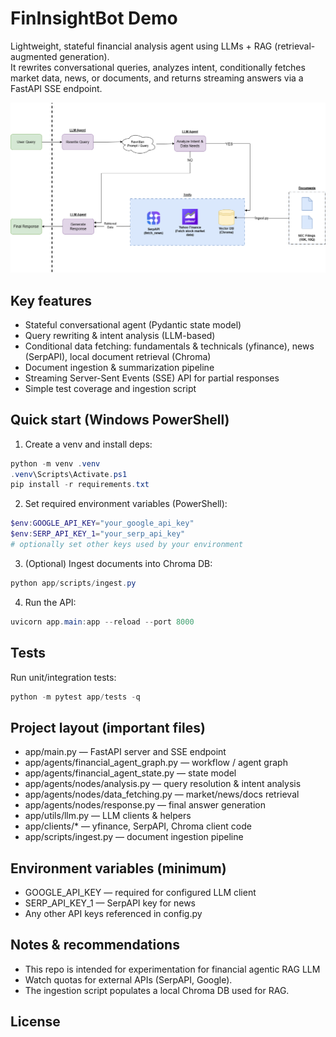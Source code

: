 # FinInsightBot Demo

Lightweight, stateful financial analysis agent using LLMs + RAG (retrieval-augmented generation).  
It rewrites conversational queries, analyzes intent, conditionally fetches market data, news, or documents, and returns streaming answers via a FastAPI SSE endpoint.

![Alt text](FinInsightBot_Workflows.drawio.png)

## Key features
- Stateful conversational agent (Pydantic state model)
- Query rewriting & intent analysis (LLM-based)
- Conditional data fetching: fundamentals & technicals (yfinance), news (SerpAPI), local document retrieval (Chroma)
- Document ingestion & summarization pipeline
- Streaming Server-Sent Events (SSE) API for partial responses
- Simple test coverage and ingestion script

## Quick start (Windows PowerShell)
1. Create a venv and install deps:
```powershell
python -m venv .venv
.venv\Scripts\Activate.ps1
pip install -r requirements.txt
```

2. Set required environment variables (PowerShell):
```powershell
$env:GOOGLE_API_KEY="your_google_api_key"
$env:SERP_API_KEY_1="your_serp_api_key"
# optionally set other keys used by your environment
```

3. (Optional) Ingest documents into Chroma DB:
```powershell
python app/scripts/ingest.py
```

4. Run the API:
```powershell
uvicorn app.main:app --reload --port 8000
```

## Tests
Run unit/integration tests:
```powershell
python -m pytest app/tests -q
```

## Project layout (important files)
- app/main.py — FastAPI server and SSE endpoint
- app/agents/financial_agent_graph.py — workflow / agent graph
- app/agents/financial_agent_state.py — state model
- app/agents/nodes/analysis.py — query resolution & intent analysis
- app/agents/nodes/data_fetching.py — market/news/docs retrieval
- app/agents/nodes/response.py — final answer generation
- app/utils/llm.py — LLM clients & helpers
- app/clients/* — yfinance, SerpAPI, Chroma client code
- app/scripts/ingest.py — document ingestion pipeline

## Environment variables (minimum)
- GOOGLE_API_KEY — required for configured LLM client
- SERP_API_KEY_1 — SerpAPI key for news
- Any other API keys referenced in config.py

## Notes & recommendations
- This repo is intended for experimentation for financial agentic RAG LLM
- Watch quotas for external APIs (SerpAPI, Google).
- The ingestion script populates a local Chroma DB used for RAG.

## License
